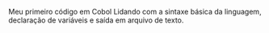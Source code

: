 Meu primeiro código em Cobol
Lidando com a sintaxe básica da linguagem, declaração de variáveis e saída em arquivo de texto.

